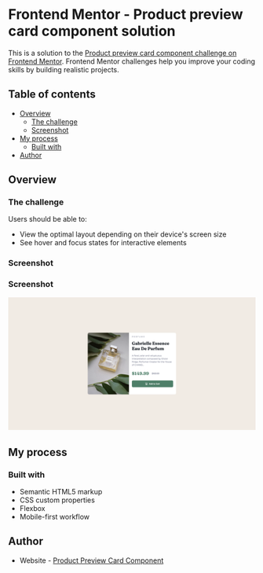 # Frontend Mentor - Product preview card component solution

This is a solution to the [Product preview card component challenge on Frontend Mentor](https://www.frontendmentor.io/challenges/product-preview-card-component-GO7UmttRfa). Frontend Mentor challenges help you improve your coding skills by building realistic projects.

## Table of contents

-   [Overview](#overview)
    -   [The challenge](#the-challenge)
    -   [Screenshot](#screenshot)
-   [My process](#my-process)
    -   [Built with](#built-with)
-   [Author](#author)

## Overview

### The challenge

Users should be able to:

-   View the optimal layout depending on their device's screen size
-   See hover and focus states for interactive elements

### Screenshot

### Screenshot

![](./screenshot.png)

## My process

### Built with

-   Semantic HTML5 markup
-   CSS custom properties
-   Flexbox
-   Mobile-first workflow

## Author

-   Website - [Product Preview Card Component](https://rizalamar.github.io/product-preview-card-component/)
